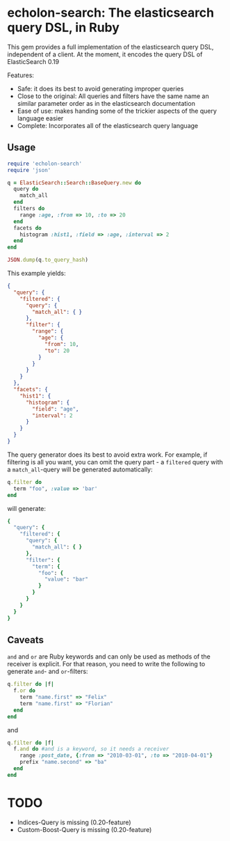 # echolon-search: The elasticsearch query DSL, in Ruby

This gem provides a full implementation of the elasticsearch query DSL, independent of a client. At the moment, it encodes the query DSL of ElasticSearch 0.19

Features:

* Safe: it does its best to avoid generating improper queries
* Close to the original: All queries and filters have the same name an similar parameter order as in the elasticsearch documentation
* Ease of use: makes handing some of the trickier aspects of the query language easier
* Complete: Incorporates all of the elasticsearch query language

## Usage

``` ruby
require 'echolon-search'
require 'json'

q = ElasticSearch::Search::BaseQuery.new do
  query do
    match_all
  end
  filters do
    range :age, :from => 10, :to => 20
  end
  facets do
    histogram :hist1, :field => :age, :interval => 2
  end
end

JSON.dump(q.to_query_hash)
```

This example yields:

```json
{
  "query": {
    "filtered": {
      "query": {
        "match_all": { }
      },
      "filter": {
        "range": {
          "age": {
            "from": 10,
            "to": 20
          }
        }
      }
    }
  },
  "facets": {
    "hist1": {
      "histogram": {
        "field": "age",
        "interval": 2
      }
    }
  }
}
```

The query generator does its best to avoid extra work. For example, if filtering is all you want, you can omit the query part - a `filtered` query with a `match_all`-query will be generated automatically:

```ruby
q.filter do
  term "foo", :value => 'bar'
end
```

will generate:

```ruby
{
  "query": {
    "filtered": {
      "query": {
        "match_all": { }
      },
      "filter": {
        "term": {
          "foo": {
            "value": "bar"
          }
        }
      }
    }
  }
}
```

## Caveats

`and` and `or` are Ruby keywords and can only be used as methods of the receiver is explicit. For that reason, you need to write the following to generate `and`- and `or`-filters:

```ruby
q.filter do |f|
  f.or do
    term "name.first" => "Felix"
    term "name.first" => "Florian"
  end
end
```

and

```ruby
q.filter do |f|
  f.and do #and is a keyword, so it needs a receiver
    range :post_date, {:from => "2010-03-01", :to => "2010-04-01"}
    prefix "name.second" => "ba"
  end
end
```

# TODO

* Indices-Query is missing (0.20-feature)
* Custom-Boost-Query is missing (0.20-feature)
